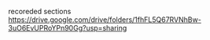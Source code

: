 recoreded sections    https://drive.google.com/drive/folders/1fhFL5Q67RVNhBw-3uO6EvUPRoYPn90Gg?usp=sharing
